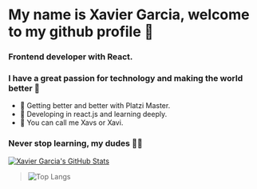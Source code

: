 # My name is Xavier Garcia, welcome to my github profile 🤠

### Frontend developer with React. 
### I have a great passion for technology and making the world better 🦦
- 💮 Getting better and better with Platzi Master.
- 🦆 Developing in react.js and learning deeply.
- 🦔 You can call me Xavs or Xavi.

### Never stop learning, my dudes 🐸🚀

[![Xavier Garcia's GitHub Stats](https://github-readme-stats.vercel.app/api?username=ElXavs&show_icons=true)](https://github.com/ElXavs)

>![Top Langs](https://github-readme-stats.vercel.app/api/top-langs/?username=ElXavs)
